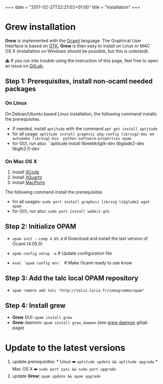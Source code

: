 +++
date = "2017-02-27T22:21:02+01:00"
title = "installation"
+++

# Grew installation

**Grew** is implemented with the [Ocaml](http://ocaml.org) language. The Graphical User Interface is based on [GTK](http://gtk.org), **Grew** is then easy to install on Linux or MAC OS&nbsp;X (installation on Windows should be possible, but this is untested).

:warning: If you run into trouble using the instruction of this page, feel free to open an issue on [GitLab](https://gitlab.inria.fr/grew/grew_doc/issues).

## Step 1: Prerequisites, install non-ocaml needed packages

### On Linux
On Debian/Ubuntu based Linux installation, the following command installs the prerequisites.

 * If needed, install `aptitude` with the command `apt get install aptitude`
 * for all usage: `aptitude install graphviz pkg-config librsvg2-dev m4 automake librsvg2-bin  python-software-properties opam`
 * for GUI, run also: ``aptitude install libwebkitgtk-dev libglade2-dev libgtk2.0-dev`

### On Mac OS&nbsp;X
  1. Install [XCode](https://developer.apple.com/xcode/)
  2. Install [XQuartz](http://www.xquartz.org/)
  3. Install [MacPorts](http://www.macports.org/)

 The following command install the prerequisites

  * for all usages: `sudo port install graphviz librsvg libglade2 wget opam`
  * for GUI, run also: `sudo port install webkit-gtk`

## Step 2: Initialize OPAM
 * `opam init --comp 4.05.0`  # Download and install the last version of Ocaml (4.05.0)

 * `opam config setup -a`  # Update configuration file

 * ```eval `opam config env` ``` # Make Ocaml ready to use know


## Step 3: Add the talc local OPAM repository
 * `opam remote add talc "http://talc2.loria.fr/semagramme/opam"`

## Step 4: Install grew
 * **Grew** GUI: `opam install grew`
 * **Grew** daemon: `opam install grew_daemon` (see [grew daemon](https://gitlab.inria.fr/grew/grew_daemon) gitlab page)

# Update to the latest versions
  1. update prerequisites:
    * Linux :arrow_right: `aptitude update && aptitude upgrade`
    * Mac OS&nbsp;X :arrow_right: `sudo port sync && sudo port upgrade`
  1. update **Grew**: `opam update && opam upgrade`
